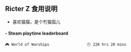 ## Ricter Z 食用说明
- 喜欢猫猫，是个冇猫孤儿

<!-- steam-box start -->
#### - Steam playtime leaderboard
```text
🎮 World of Warships                 🕘 220 hrs 20 mins
```
<!-- Powered by https://github.com/YouEclipse/steam-box . -->
<!-- steam-box end -->
